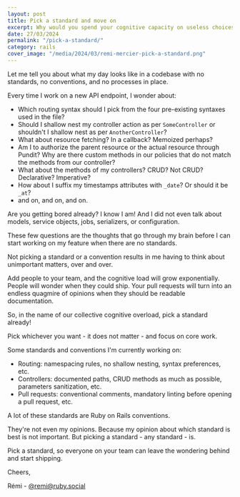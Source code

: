 ```yaml
---
layout: post
title: Pick a standard and move on
excerpt: Why would you spend your cognitive capacity on useless choices?
date: 27/03/2024
permalink: "/pick-a-standard/"
category: rails
cover_image: "/media/2024/03/remi-mercier-pick-a-standard.png"
---
```

Let me tell you about what my day looks like in a codebase with no standards, no conventions, and no processes in place.

Every time I work on a new API endpoint, I wonder about:
- Which routing syntax should I pick from the four pre-existing syntaxes used in the file?
- Should I shallow nest my controller action as per `SomeController` or shouldn't I shallow nest as per `AnotherController`?
- What about resource fetching? In a callback? Memoized perhaps?
- Am I to authorize the parent resource or the actual resource through Pundit? Why are there custom methods in our policies that do not match the methods from our controller?
- What about the methods of my controllers? CRUD? Not CRUD? Declarative? Imperative?
- How about I suffix my timestamps attributes with `_date`? Or should it be `_at`?
- and on, and on, and on.

Are you getting bored already? I know I am! And I did not even talk about models, service objects, jobs, serializers, or configuration.

These few questions are the thoughts that go through my brain before I can start working on my feature when there are no standards.

Not picking a standard or a convention results in me having to think about unimportant matters, over and over.

Add people to your team, and the cognitive load will grow exponentially. People will wonder when they could ship. Your pull requests will turn into an endless quagmire of opinions when they should be readable documentation.

So, in the name of our collective cognitive overload, pick a standard already!

Pick whichever you want - it does not matter - and focus on core work.

Some standards and conventions I'm currently working on:
- Routing: namespacing rules, no shallow nesting, syntax preferences, etc.
- Controllers: documented paths, CRUD methods as much as possible, parameters sanitization, etc.
- Pull requests: conventional comments, mandatory linting before opening a pull request, etc.

A lot of these standards are Ruby on Rails conventions.

They're not even my opinions. Because my opinion about which standard is best is not important.
But picking a standard - any standard - is.

Pick a standard, so everyone on your team can leave the wondering behind and start shipping.

Cheers,

Rémi - [@remi@ruby.social](https://ruby.social/@remi)
